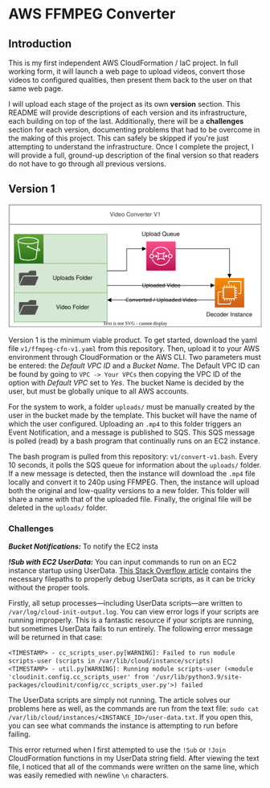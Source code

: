 # AWS FFMPEG Converter

## Introduction
This is my first independent AWS CloudFormation / IaC project. In full working form, it will launch a web page to upload videos, convert those videos to configured qualities, then present them back to the user on that same web page.

I will upload each stage of the project as its own **version** section. This README will provide descriptions of each version and its infrastructure, each building on top of the last. Additionally, there will be a **challenges** section for each version, documenting problems that had to be overcome in the making of this project. This can safely be skipped if you're just attempting to understand the infrastructure. Once I complete the project, I will provide a full, ground-up description of the final version so that readers do not have to go through all previous versions.

## Version 1
![Diagram](https://raw.githubusercontent.com/joeyolson18/aws-ffmpeg-converter/main/images/video-converter-v1.svg)

Version 1 is the minimum viable product. To get started, download the yaml file `v1/ffmpeg-cfn-v1.yaml` from this repository. Then, upload it to your AWS environment through CloudFormation or the AWS CLI. Two parameters must be entered: the _Default VPC ID_ and a _Bucket Name_. The Default VPC ID can be found by going to `VPC -> Your VPCs` then copying the VPC ID of the option with _Default VPC_ set to _Yes_. The bucket Name is decided by the user, but must be globally unique to all AWS accounts. 

For the system to work, a folder `uploads/` must be manually created by the user in the bucket made by the template. This bucket will have the name of which the user configured. Uploading an `.mp4` to this folder triggers an Event Notification, and a message is published to SQS. This SQS message is polled (read) by a bash program that continually runs on an EC2 instance.

The bash program is pulled from this repository: `v1/convert-v1.bash`. Every 10 seconds, it polls the SQS queue for information about the `uploads/` folder. If a new message is detected, then the instance will download the `.mp4` file locally and convert it to 240p using FFMPEG. Then, the instance will upload both the original and low-quality versions to a new folder. This folder will share a name with that of the uploaded file. Finally, the original file will be deleted in the `uploads/` folder.

### Challenges
***Bucket Notifications:*** 
To notify the EC2 insta

***!Sub with EC2 UserData:*** 
You can input commands to run on an EC2 instance startup using UserData. [This Stack Overflow article](https://stackoverflow.com/questions/15904095/how-to-check-whether-my-user-data-passing-to-ec2-instance-is-working) contains the necessary filepaths to properly debug UserData scripts, as it can be tricky without the proper tools. 

Firstly, all setup processes—including UserData scripts—are written to `/var/log/cloud-init-output.log`. You can view error logs if your scripts are running improperly. This is a fantastic resource if your scripts are running, but sometimes UserData fails to run entirely. The following error message will be returned in that case:
```
<TIMESTAMP> - cc_scripts_user.py[WARNING]: Failed to run module scripts-user (scripts in /var/lib/cloud/instance/scripts)
<TIMESTAMP> - util.py[WARNING]: Running module scripts-user (<module 'cloudinit.config.cc_scripts_user' from '/usr/lib/python3.9/site-packages/cloudinit/config/cc_scripts_user.py'>) failed
```
The UserData scripts are simply not running. The article solves our problems here as well, as the commands are run from the text file: `sudo cat /var/lib/cloud/instances/<INSTANCE_ID>/user-data.txt`. If you open this, you can see what commands the instance is attempting to run before failing.

This error returned when I first attempted to use the `!Sub` or `!Join` CloudFormation functions in my UserData string field. After viewing the text file, I noticed that all of the commands were written on the same line, which was easily remedied with newline `\n` characters.


